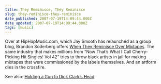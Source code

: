 ```yaml
---
title: They Reminisce, They Reminisce
slug: they-reminisce-they-reminisce
date_published: 2007-07-19T14:09:44.000Z
date_updated: 2007-07-19T14:09:44.000Z
tags: [music]
---
```


Over at HipHopMusic.com, which Jay Smooth has relaunched as a group blog, Brandon Soderberg offers [When They Reminisce Over Mixtapes](http://www.hiphopmusic.com/2007/07/when_they_reminisce_over_mixta.html). The same industry that makes millions from “Now That’s What I Call Cherry-Picking Hit Singles! Vol 42” tries to throw black artists in jail for making mixtapes that were commissioned by the labels themselves. And an artform dies in the crossfire.

See also: [Holding a Gun to Dick Clark’s Head](/2007/02/20/dick_clark_gun/).
